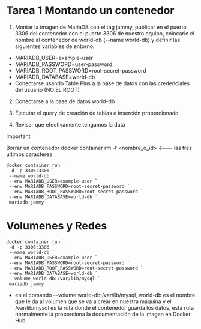 # Tarea 1 Montando un contenedor

1. Montar la imagen de MariaDB con el tag jammy, publicar en el puerto 3306 del contenedor con el puerto 3306 de nuestro equipo, colocarle el nombre al contenedor de world-db (--name world-db) y definir las siguientes variables de entorno:

- MARIADB_USER=example-user
- MARIADB_PASSWORD=user-password
- MARIADB_ROOT_PASSWORD=root-secret-password
- MARIADB_DATABASE=world-db
- Conectarse usando Table Plus a la base de datos con las credenciales del usuario (NO EL ROOT)

2. Conectarse a la base de datos world-db

3. Ejecutar el query de creación de tablas e inserción proporcionado

4. Revisar que efectivamente tengamos la data


> [!IMPORTANT]  
> Borrar un contenedor docker container rm -f <nombre_o_id> <--- las tres ultimos caracteres


```
docker container run `
 -d -p 3306:3306 `
 --name world-db `
 --env MARIADB_USER=example-user `
 --env MARIADB_PASSWORD=root-secret-password `
 --env MARIADB_ROOT_PASSWORD=root-secret-password `
 --env MARIADB_DATABASE=world-db `
 mariadb:jammy
```

# Volumenes y  Redes

```
docker container run `
 -d -p 3306:3306 `
 --name world-db `
 --env MARIADB_USER=example-user `
 --env MARIADB_PASSWORD=root-secret-password `
 --env MARIADB_ROOT_PASSWORD=root-secret-password `
 --env MARIADB_DATABASE=world-db `
 --volume world-db:/var/lib/mysql `
 mariadb:jammy
```
-  en el comando --volume world-db:/var/lib/mysql, world-db es el nombre que le da al volumen que se va a crear en nuestra máquina y el /var/lib/mysql es la ruta donde el contenedor guarda los datos, esta ruta normalmente la proporciona la documentación de la imagen en Docker Hub.

